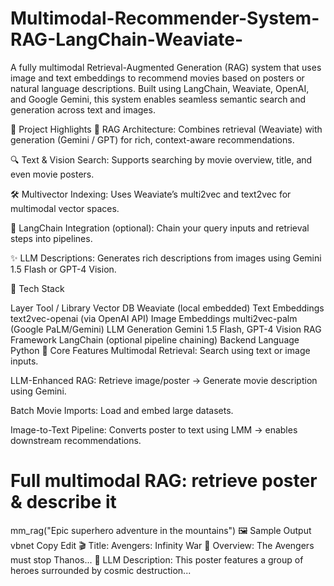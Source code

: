 # Multimodal-Recommender-System-RAG-LangChain-Weaviate-


A fully multimodal Retrieval-Augmented Generation (RAG) system that uses image and text embeddings to recommend movies based on posters or natural language descriptions. Built using LangChain, Weaviate, OpenAI, and Google Gemini, this system enables seamless semantic search and generation across text and images.

🚀 Project Highlights
🧠 RAG Architecture: Combines retrieval (Weaviate) with generation (Gemini / GPT) for rich, context-aware recommendations.

🔍 Text & Vision Search: Supports searching by movie overview, title, and even movie posters.

🛠️ Multivector Indexing: Uses Weaviate’s multi2vec and text2vec for multimodal vector spaces.

🔗 LangChain Integration (optional): Chain your query inputs and retrieval steps into pipelines.

✨ LLM Descriptions: Generates rich descriptions from images using Gemini 1.5 Flash or GPT-4 Vision.

🧰 Tech Stack

Layer	Tool / Library
Vector DB	Weaviate (local embedded)
Text Embeddings	text2vec-openai (via OpenAI API)
Image Embeddings	multi2vec-palm (Google PaLM/Gemini)
LLM Generation	Gemini 1.5 Flash, GPT-4 Vision
RAG Framework	LangChain (optional pipeline chaining)
Backend Language	Python
🧪 Core Features
Multimodal Retrieval: Search using text or image inputs.

LLM-Enhanced RAG: Retrieve image/poster → Generate movie description using Gemini.

Batch Movie Imports: Load and embed large datasets.

Image-to-Text Pipeline: Converts poster to text using LMM → enables downstream recommendations.



# Full multimodal RAG: retrieve poster & describe it
mm_rag("Epic superhero adventure in the mountains")
🖼 Sample Output
vbnet
Copy
Edit
🎬 Title: Avengers: Infinity War
📝 Overview: The Avengers must stop Thanos...
🧠 LLM Description: This poster features a group of heroes surrounded by cosmic destruction...
